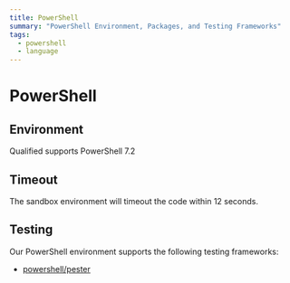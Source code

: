 ```yaml
---
title: PowerShell
summary: "PowerShell Environment, Packages, and Testing Frameworks"
tags:
  - powershell
  - language
---
```


# PowerShell

## Environment

Qualified supports PowerShell 7.2

## Timeout

The sandbox environment will timeout the code within 12 seconds.

## Testing

Our PowerShell environment supports the following testing frameworks:

- [powershell/pester](/reference/languages/powershell/pester)
